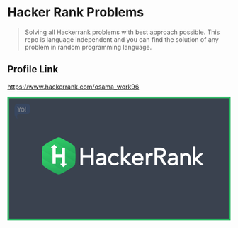 # Hacker Rank Problems
> Solving all Hackerrank problems with best approach possible. This repo is language independent and you can find the solution of any problem in random programming language.

## Profile Link
https://www.hackerrank.com/osama_work96

![HackerRank Image](main.png)
